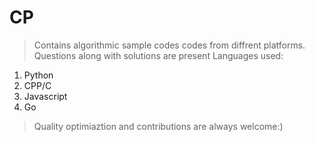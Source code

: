 # CP
> Contains algorithmic sample codes codes from diffrent platforms.
> Questions along with solutions are present
> Languages used:
1. Python
2. CPP/C
3. Javascript
4. Go
> Quality optimiaztion and contributions are always welcome:)
